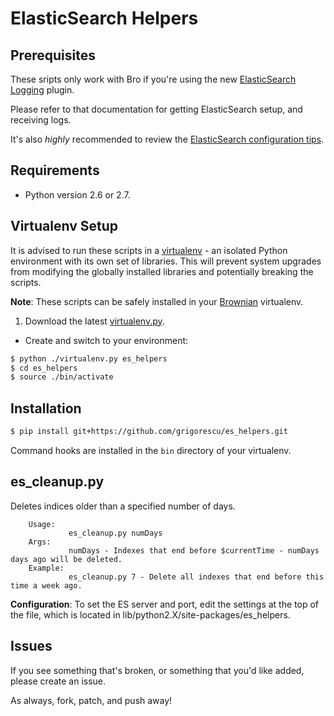 ElasticSearch Helpers
=====================

Prerequisites
-------------

These sripts only work with Bro if you're using the new [ElasticSearch Logging](http://git.bro-ids.org/bro.git/blob/HEAD:/doc/logging-elasticsearch.rst) plugin.

Please refer to that documentation for getting ElasticSearch setup, and receiving logs.

It's also *highly* recommended to review the [ElasticSearch configuration tips](https://github.com/grigorescu/Brownian/wiki/ElasticSearch-Configuration).

Requirements
------------

* Python version 2.6 or 2.7.

Virtualenv Setup
----------------

It is advised to run these scripts in a [virtualenv](http://www.virtualenv.org/en/latest/index.html) - an isolated Python environment with its own set of libraries.
This will prevent system upgrades from modifying the globally installed libraries and potentially breaking the scripts.

**Note**: These scripts can be safely installed in your [Brownian](https://www.github.com/grigorescu/Brownian) virtualenv.

1. Download the latest [virtualenv.py](https://raw.github.com/pypa/virtualenv/master/virtualenv.py).
+ Create and switch to your environment:

```bash
$ python ./virtualenv.py es_helpers
$ cd es_helpers
$ source ./bin/activate
```

Installation
------------

```bash
$ pip install git+https://github.com/grigorescu/es_helpers.git
```

Command hooks are installed in the ``bin`` directory of your virtualenv.

es_cleanup.py
-------------

Deletes indices older than a specified number of days.

```    
    Usage:   
             es_cleanup.py numDays
    Args:    
             numDays - Indexes that end before $currentTime - numDays days ago will be deleted.
    Example: 
             es_cleanup.py 7 - Delete all indexes that end before this time a week ago.
```

**Configuration**: To set the ES server and port, edit the settings at the top of the file, which is located in lib/python2.X/site-packages/es_helpers.

Issues
------

If you see something that's broken, or something that you'd like added, please create an issue.

As always, fork, patch, and push away!
